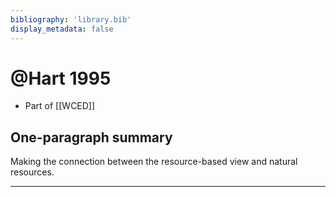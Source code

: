 ```yaml
---
bibliography: 'library.bib'
display_metadata: false
---
```


# @Hart 1995

* Part of [[WCED]]

## One-paragraph summary

Making the connection between the resource-based view and natural resources.

---